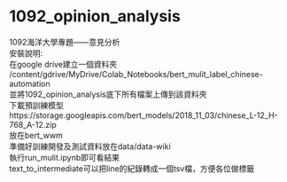 # 1092_opinion_analysis
1092海洋大學專題——意見分析  
安裝說明:  
在google drive建立一個資料夾  
/content/gdrive/MyDrive/Colab_Notebooks/bert_mulit_label_chinese-automation  
並將1092_opinion_analysis底下所有檔案上傳到該資料夾  
下載預訓練模型https://storage.googleapis.com/bert_models/2018_11_03/chinese_L-12_H-768_A-12.zip  
放在bert_wwm  
準備好訓練開發及測試資料放在data/data-wiki  
執行run_mulit.ipynb即可看結果  
text_to_intermediate可以把line的紀錄轉成一個tsv檔，方便各位做標籤
